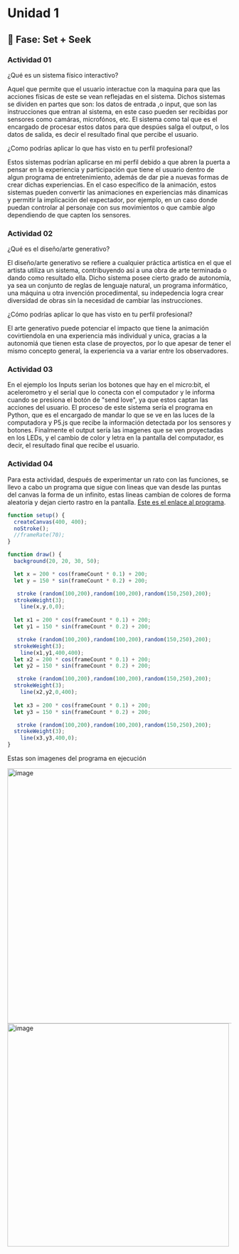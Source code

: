 # Unidad 1

## 🔎 Fase: Set + Seek

### Actividad 01

¿Qué es un sistema físico interactivo?  

Aquel que permite que el usuario interactue con la maquina para que las acciones físicas de este se vean reflejadas en el sistema. Dichos sistemas se dividen en partes que son: los datos de entrada ,o input, que son las instrucciones que entran al sistema, en este caso pueden ser recibidas por sensores como camáras, microfónos, etc. El sistema como tal que es el encargado de procesar estos datos para que despúes salga el output, o los datos de salida, es decir el resultado final que percibe el usuario.

¿Como podrías aplicar lo que has visto en tu perfil profesional?

Estos sistemas podrían aplicarse en mi perfil debido a que abren la puerta a pensar en la experiencia y participación que tiene el usuario dentro de algun programa de entretenimiento, además de dar pie a nuevas formas de crear dichas experiencias. En el caso específico de la animación, estos sistemas pueden convertir las animaciones en experiencias más dinamicas y permitir la implicación del expectador, por ejemplo, en un caso donde puedan controlar al personaje con sus movimientos o que cambie algo dependiendo de que capten los sensores.

### Actividad 02 

¿Qué es el diseño/arte generativo?

El diseño/arte generativo se refiere a cualquier práctica artistica en el que el artista utiliza un sistema, contribuyendo así a una obra de arte terminada o dando como resultado ella. Dicho sistema posee cierto grado de autonomía, ya sea un conjunto de reglas de lenguaje natural, un programa informático, una máquina u otra invención procedimental, su indepedencia logra crear diversidad de obras sin la necesidad de cambiar las instrucciones.

¿Cómo podrías aplicar lo que has visto en tu perfil profesional?

El arte generativo puede potenciar el impacto que tiene la animación covirtiendola en una experiencia más individual y unica, gracias a la autonomiá que tienen esta clase de proyectos, por lo que apesar de tener el mismo concepto general, la experiencia va a variar entre los observadores.

### Actividad 03

En el ejemplo los Inputs serian los botones que hay en el micro:bit, el acelerometro y el serial que lo conecta con el computador y le informa cuando se presiona el botón de "send love", ya que estos captan las acciones del usuario. El proceso de este sistema sería el programa en Python, que es el encargado de mandar lo que se ve en las luces de la computadora y P5.js que recibe la información detectada por los sensores y botones. Finalmente el output sería las imagenes que se ven proyectadas en los LEDs, y el cambio de color y letra en la pantalla del computador, es decir, el resultado final que recibe el usuario.

### Actividad 04

Para esta actividad, después de experimentar un rato con las funciones, se llevo a cabo un programa que sigue con lineas que van desde las puntas del canvas la forma de un infinito, estas lineas cambian de colores de forma aleatoria y dejan cierto rastro en la pantalla. 
[Este es el enlace al programa](https://editor.p5js.org/CaroG1986/sketches/l4YYT0cZu).

``` javascript
function setup() {
  createCanvas(400, 400);
  noStroke();
  //frameRate(70);
}

function draw() {
  background(20, 20, 30, 50); 

  let x = 200 * cos(frameCount * 0.1) + 200;
  let y = 150 * sin(frameCount * 0.2) + 200;

   stroke (random(100,200),random(100,200),random(150,250),200);
  strokeWeight(3);
    line(x,y,0,0);
  
  let x1 = 200 * cos(frameCount * 0.1) + 200;
  let y1 = 150 * sin(frameCount * 0.2) + 200;

   stroke (random(100,200),random(100,200),random(150,250),200);
  strokeWeight(3);
    line(x1,y1,400,400);
  let x2 = 200 * cos(frameCount * 0.1) + 200;
  let y2 = 150 * sin(frameCount * 0.2) + 200;

   stroke (random(100,200),random(100,200),random(150,250),200);
  strokeWeight(3);
    line(x2,y2,0,400);
  
  let x3 = 200 * cos(frameCount * 0.1) + 200;
  let y3 = 150 * sin(frameCount * 0.2) + 200;

   stroke (random(100,200),random(100,200),random(150,250),200);
  strokeWeight(3);
    line(x3,y3,400,0);
}
```
Estas son imagenes del programa en ejecución

<img width="1461" height="573" alt="image" src="https://github.com/user-attachments/assets/ead2c8d8-7e12-4f15-b9fb-596230ececa1" />

<img width="498" height="501" alt="image" src="https://github.com/user-attachments/assets/2f22e95c-a4f9-4153-bfce-7cccc8a6f7d7" />


